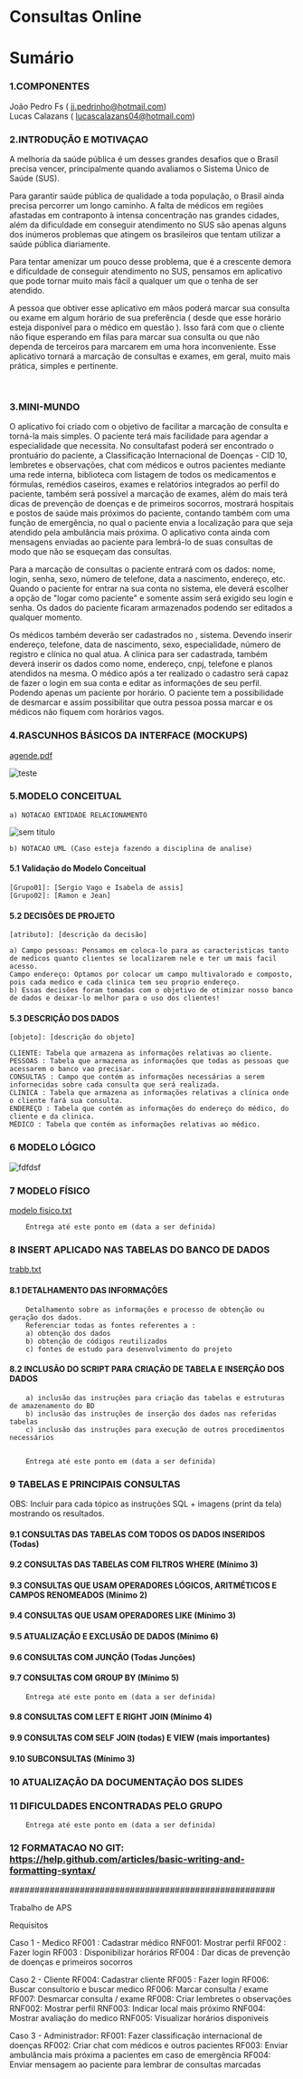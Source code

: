 # Consultas Online 

# Sumário

### 1.COMPONENTES<br>
João Pedro Fs ( jj.pedrinho@hotmail.com) <br>
Lucas Calazans ( lucascalazans04@hotmail.com) <br>

### 2.INTRODUÇÃO E MOTIVAÇAO<br>

A melhoria da saúde pública é um desses grandes desafios que o Brasil precisa vencer, principalmente quando avaliamos o Sistema Único de Saúde (SUS).

Para garantir saúde pública de qualidade a toda população, o Brasil ainda precisa percorrer um longo caminho. A falta de médicos em regiões afastadas em contraponto à intensa concentração nas grandes cidades, além da dificuldade em conseguir atendimento no SUS são apenas alguns dos inúmeros problemas que atingem os brasileiros que tentam utilizar a saúde pública diariamente. 

Para tentar amenizar um pouco desse problema, que é a crescente demora e dificuldade de conseguir atendimento no SUS, pensamos em aplicativo que pode tornar muito mais fácil a qualquer um que o tenha de ser atendido.

A pessoa que obtiver esse aplicativo em mãos poderá marcar sua consulta ou exame em algum horário de sua preferência ( desde que esse horário esteja disponível para o médico em questão ). Isso fará com que o cliente não fique esperando em filas para marcar sua consulta ou que não dependa de terceiros para marcarem em uma hora inconveniente.  Esse aplicativo tornará a marcação de consultas e exames, em geral, muito mais prática, simples e pertinente.


<br>

### 3.MINI-MUNDO<br>


O aplicativo foi criado com o objetivo de facilitar a marcação de consulta e torná-la mais simples. O paciente terá mais facilidade para agendar a especialidade que necessita. No consultafast poderá ser encontrado o prontuário do paciente, a Classificação Internacional de Doenças - CID 10, lembretes e observações, chat com médicos e outros pacientes mediante uma rede interna, biblioteca com listagem de todos os medicamentos e fórmulas, remédios caseiros, exames e relatórios integrados ao perfil do paciente, também será possível a marcação de exames, além do mais terá dicas de prevenção de doenças e de primeiros socorros, mostrará hospitais e postos de saúde mais próximos do paciente, contando também com uma função de emergência, no qual o paciente envia a localização para que seja atendido pela ambulância mais próxima. O aplicativo conta ainda com mensagens enviadas ao paciente para lembrá-lo de suas consultas de modo que não se esqueçam das consultas. 

Para a marcação de consultas o paciente entrará com os dados: nome, login, senha, sexo, número de telefone, data a nascimento, endereço, etc. Quando o paciente for entrar na sua conta no sistema, ele deverá escolher a opção de "logar como paciente" e somente assim será exigido seu login e senha. Os dados do paciente ficaram armazenados podendo ser editados a qualquer momento. 

Os médicos também deverão ser cadastrados no , sistema. Devendo inserir endereço, telefone, data de nascimento, sexo, especialidade, número de registro e clínica no qual atua. A clinica para ser cadastrada, também deverá inserir os dados como nome, endereço, cnpj, telefone e planos atendidos na mesma. O médico após a ter realizado o cadastro será capaz de fazer o login em sua conta e editar as informações de seu perfil. Podendo apenas um paciente por horário. O paciente tem a possibilidade de desmarcar e assim possibilitar que outra pessoa possa marcar e os médicos não fiquem com horários vagos.

### 4.RASCUNHOS BÁSICOS DA INTERFACE (MOCKUPS)<br>

[agende.pdf](https://github.com/discipbdtec/Trabalho01/files/1338085/agende.pdf)



![teste](https://user-images.githubusercontent.com/31417932/30292162-90761878-970b-11e7-9049-ba2c5685ae3a.jpg)


### 5.MODELO CONCEITUAL<br>
    a) NOTACAO ENTIDADE RELACIONAMENTO
![sem titulo](https://user-images.githubusercontent.com/26657007/32666105-8e07f08e-c61d-11e7-8cba-9a545ac77963.png)


    
    b) NOTACAO UML (Caso esteja fazendo a disciplina de analise)

#### 5.1 Validação do Modelo Conceitual
    [Grupo01]: [Sergio Vago e Isabela de assis]
    [Grupo02]: [Ramon e Jean]

#### 5.2 DECISÕES DE PROJETO
    [atributo]: [descrição da decisão]
     
    a) Campo pessoas: Pensamos em coloca-lo para as caracteristicas tanto de medicos quanto clientes se localizarem nele e ter um mais facil acesso.
    Campo endereço: Optamos por colocar um campo multivalorado e composto, pois cada medico e cada clinica tem seu proprio endereço.
    b) Essas decisões foram tomadas com o objetivo de otimizar nosso banco de dados e deixar-lo melhor para o uso dos clientes!

#### 5.3 DESCRIÇÃO DOS DADOS 
    [objeto]: [descrição do objeto]
    
    CLIENTE: Tabela que armazena as informações relativas ao cliente.
    PESSOAS : Tabela que armazena as informações que todas as pessoas que acessarem o banco vao precisar.
    CONSULTAS : Campo que contém as informações necessárias a serem infornecidas sobre cada consulta que será realizada.
    CLINICA : Tabela que armazena as informações relativas a clínica onde o cliente fará sua consulta.
    ENDEREÇO : Tabela que contém as informações do endereço do médico, do cliente e da clinica.
    MÉDICO : Tabela que contém as informações relativas ao médico.        

### 6	MODELO LÓGICO<br>

![fdfdsf](https://user-images.githubusercontent.com/26657007/32666339-41b3a02e-c61e-11e7-8d32-51325402eca8.png)




### 7	MODELO FÍSICO<br>

[modelo fisico.txt](https://github.com/discipbdtec/Trabalho01/files/1318607/modelo.fisico.txt)



        Entrega até este ponto em (data a ser definida)
        
 
### 8	INSERT APLICADO NAS TABELAS DO BANCO DE DADOS<br>



[trabb.txt](https://github.com/discipbdtec/Trabalho01/files/1350132/trabb.txt)




#### 8.1 DETALHAMENTO DAS INFORMAÇÕES
        Detalhamento sobre as informações e processo de obtenção ou geração dos dados.
        Referenciar todas as fontes referentes a :
        a) obtenção dos dados
        b) obtenção de códigos reutilizados
        c) fontes de estudo para desenvolvimento do projeto
        
#### 8.2 INCLUSÃO DO SCRIPT PARA CRIAÇÃO DE TABELA E INSERÇÃO DOS DADOS
        a) inclusão das instruções para criação das tabelas e estruturas de amazenamento do BD
        b) inclusão das instruções de inserção dos dados nas referidas tabelas
        c) inclusão das instruções para execução de outros procedimentos necessários


        Entrega até este ponto em (data a ser definida)
        
### 9	TABELAS E PRINCIPAIS CONSULTAS<br>
OBS: Incluir para cada tópico as instruções SQL + imagens (print da tela) mostrando os resultados.<br>
#### 9.1	CONSULTAS DAS TABELAS COM TODOS OS DADOS INSERIDOS (Todas) <br>
#### 9.2	CONSULTAS DAS TABELAS COM FILTROS WHERE (Mínimo 3) <br>
#### 9.3	CONSULTAS QUE USAM OPERADORES LÓGICOS, ARITMÉTICOS E CAMPOS RENOMEADOS (Mínimo 2)<br>
#### 9.4	CONSULTAS QUE USAM OPERADORES LIKE (Mínimo 3)  <br>
#### 9.5	ATUALIZAÇÃO E EXCLUSÃO DE DADOS (Mínimo 6)<br>
#### 9.6	CONSULTAS COM JUNÇÃO (Todas Junções)<br>
#### 9.7	CONSULTAS COM GROUP BY (Mínimo 5)<br>
        Entrega até este ponto em (data a ser definida)
        
#### 9.8	CONSULTAS COM LEFT E RIGHT JOIN (Mínimo 4) <br>
#### 9.9	CONSULTAS COM SELF JOIN (todas) E VIEW (mais importantes) <br>
#### 9.10	SUBCONSULTAS (Mínimo 3) <br>
### 10	ATUALIZAÇÃO DA DOCUMENTAÇÃO DOS SLIDES<br>
### 11	DIFICULDADES ENCONTRADAS PELO GRUPO<br>

        Entrega até este ponto em (data a ser definida)
        
### 12  FORMATACAO NO GIT: https://help.github.com/articles/basic-writing-and-formatting-syntax/




#####################################################

Trabalho de APS

Requisitos

Caso 1 - Medico
RF001 : Cadastrar médico
RNF001: Mostrar perfil
RF002 : Fazer login
RF003 : Disponibilizar horários
RF004 : Dar dicas de prevenção de doenças e primeiros socorros

Caso 2 - Cliente
RF004: Cadastrar cliente
RF005 : Fazer login
RF006: Buscar consultorio e buscar medico
RF006: Marcar consulta / exame
RF007: Desmarcar consulta / exame
RF008: Criar lembretes o observações
RNF002: Mostrar perfil
RNF003: Indicar local mais próximo
RNF004: Mostrar avaliação do medico
RNF005: Visualizar horários disponiveis


Caso 3 - Administrador:
RF001: Fazer classificação internacional de doenças
RF002: Criar chat com médicos e outros pacientes
RF003: Enviar ambulância mais próxima a pacientes em caso de emergência
RF004: Enviar mensagem ao paciente para lembrar de consultas marcadas

